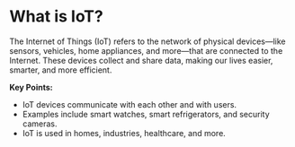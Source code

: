 # What is IoT?

The Internet of Things (IoT) refers to the network of physical devices—like sensors, vehicles, home appliances, and more—that are connected to the Internet. These devices collect and share data, making our lives easier, smarter, and more efficient.

**Key Points:**
- IoT devices communicate with each other and with users.
- Examples include smart watches, smart refrigerators, and security cameras.
- IoT is used in homes, industries, healthcare, and more.